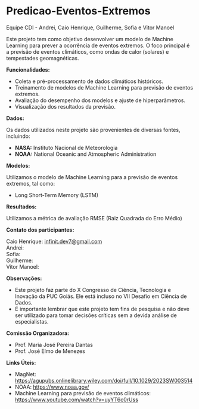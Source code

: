 # Predicao-Eventos-Extremos

Equipe CDI - Andrei, Caio Henrique, Guilherme, Sofia e Vitor Manoel

Este projeto tem como objetivo desenvolver um modelo de Machine Learning para prever a ocorrência de eventos extremos. O foco principal é a previsão de eventos climáticos, como ondas de calor (solares) e tempestades geomagnéticas.

**Funcionalidades:**

  * Coleta e pré-processamento de dados climáticos históricos.
  * Treinamento de modelos de Machine Learning para previsão de eventos extremos.
  * Avaliação do desempenho dos modelos e ajuste de hiperparâmetros.
  * Visualização dos resultados da previsão.

**Dados:**

Os dados utilizados neste projeto são provenientes de diversas fontes, incluindo:

  * **NASA:** Instituto Nacional de Meteorologia
  * **NOAA:** National Oceanic and Atmospheric Administration

**Modelos:**

Utilizamos o modelo de Machine Learning para a previsão de eventos extremos, tal como:

  * Long Short-Term Memory (LSTM)

**Resultados:**

Utilizamos a métrica de avaliação RMSE (Raiz Quadrada do Erro Médio)

**Contato dos participantes:**

Caio Henrique: infinit.dev7@gmail.com  
Andrei:  
Sofia:  
Guilherme:  
Vitor Manoel:  

**Observações:**

  * Este projeto faz parte do X Congresso de Ciência, Tecnologia e Inovação da PUC Goiás. Ele está incluso no VII Desafio em Ciência de Dados.
  * É importante lembrar que este projeto tem fins de pesquisa e não deve ser utilizado para tomar decisões críticas sem a devida análise de especialistas.

**Comissão Organizadora:**

* Prof. Maria José Pereira Dantas  
* Prof. José Elmo de Menezes

**Links Úteis:**

  * MagNet: https://agupubs.onlinelibrary.wiley.com/doi/full/10.1029/2023SW003514
  * NOAA: https://www.noaa.gov/
  * Machine Learning para previsão de eventos climáticos: https://www.youtube.com/watch?v=uyYT6c0rUss
